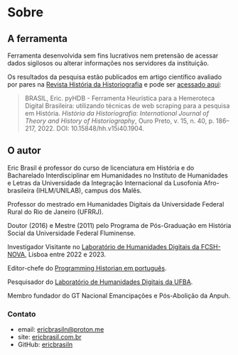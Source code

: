 # Sobre

## A ferramenta

Ferramenta desenvolvida sem fins lucrativos nem pretensão de acessar dados sigilosos ou alterar informações nos servidores da instituição.

Os resultados da pesquisa estão publicados em artigo científico avaliado por pares na [Revista História da Historiografia](https://www.historiadahistoriografia.com.br/) e pode ser [acessado aqui](https://www.historiadahistoriografia.com.br/revista/article/view/1904):

>BRASIL, Eric. pyHDB - Ferramenta Heurística para a Hemeroteca Digital Brasileira: utilizando técnicas de web scraping para a pesquisa em História. _História da Historiografia: International Journal of Theory and History of Historiography_, Ouro Preto, v. 15, n. 40, p. 186–217, 2022. DOI: 10.15848/hh.v15i40.1904.

## O autor

Eric Brasil é professor do curso de licenciatura em História e do Bacharelado Interdisciplinar em Humanidades no Instituto de Humanidades e Letras da Universidade da Integração Internacional da Lusofonia Afro-brasileira (IHLM/UNILAB), campus dos Malês.

Professor do mestrado em Humanidades Digitais da Universidade Federal Rural do Rio de Janeiro (UFRRJ).

Doutor (2016) e Mestre (2011) pelo Programa de Pós­-Graduação em História Social da Universidade Federal Fluminense.

Investigador Visitante no [Laboratório de Humanidades Digitais da FCSH-NOVA](https://dhlab.fcsh.unl.pt/), Lisboa entre 2022 e 2023.

Editor-chefe do [Programming Historian em português](https://programminghistorian.org/pt).

Pesquisador do [Laboratório de Humanidades Digitais da UFBA](https://labhd.ufba.br).

Membro fundador do GT Nacional Emancipações e Pós-­Abolição da Anpuh.

### Contato

- email: [ericbrasiln@proton.me](mailto:ericbrasiln@proton.me)
- site: [ericbrasil.com.br](https://ericbrasil.com.br)
- GitHub: [ericbrasiln](https://github.com/ericbrasiln)
